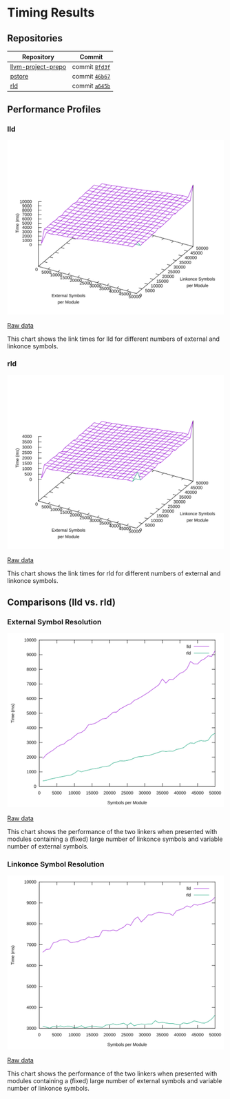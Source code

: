 # Timing Results

## Repositories

| Repository | Commit |
| --- | --- |
| [llvm-project-prepo](http://github.com/SNSystems/llvm-project-prepo) | commit [`8fd3f`](https://github.com/SNSystems/llvm-project-prepo/commit/8fd3f1d9f7ca74754751a343544385cfe96a7781) |
| [pstore](http://github.com/SNSystems/pstore) | commit [`46b67`](https://github.com/SNSystems/pstore/commit/46b67c3ed01cf1ec3e5469357c638861ac428560) |
| [rld](http://github.com/SNSystems/rld) | commit [`a645b`](https://github.com/SNSystems/rld/commita645b442dd8fb053ec91b1ed5e4a973fd39b0f28) |

## Performance Profiles

### lld

![lld performance profile](./lld.svg)

[Raw data](./lld.csv)

This chart shows the link times for lld for different numbers of external and linkonce symbols.

### rld

![rld performance profile](./rld.svg)

[Raw data](./rld.csv)

This chart shows the link times for rld for different numbers of external and linkonce symbols.

## Comparisons (lld vs. rld)

### External Symbol Resolution

![lld vs. rld (external symbol resolution)](./external.svg)

[Raw data](./external.csv)

This chart shows the performance of the two linkers when presented with modules containing a (fixed) large number of linkonce symbols and variable number of external symbols.

### Linkonce Symbol Resolution

![lld vs. rld (linkonce symbol resolution)](./linkonce.svg)

[Raw data](./linkonce.csv)

This chart shows the performance of the two linkers when presented with modules containing a (fixed) large number of external symbols and variable number of linkonce symbols.
